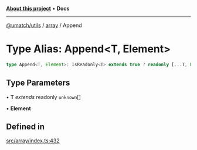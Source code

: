 [**About this project**](../../README.md) • **Docs**

***

[@umatch/utils](../../api.md) / [array](../README.md) / Append

# Type Alias: Append\<T, Element\>

```ts
type Append<T, Element>: IsReadonly<T> extends true ? readonly [...T, Element] : [...T, Element];
```

## Type Parameters

• **T** *extends* readonly `unknown`[]

• **Element**

## Defined in

[src/array/index.ts:432](https://github.com/umatch-oficial/utils/blob/main/src/array/index.ts#L432)

